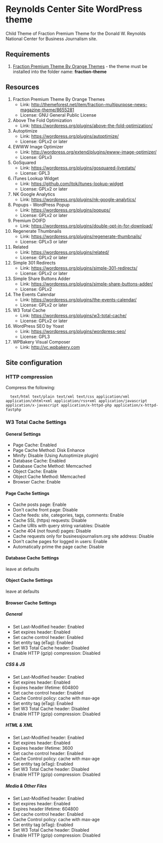 Reynolds Center Site WordPress theme
======

Child Theme of Fraction Premium Theme for the Donald W. Reynolds National Center for Business Journalism site.

## Requirements
1. [Fraction Premium Theme By Orange Themes](http://themeforest.net/item/fraction-multipurpose-news-magazine-theme/8655281) - the theme must be installed into the folder name: **fraction-theme**

## Resources
1. Fraction Premium Theme By Orange Themes
    * Link: http://themeforest.net/item/fraction-multipurpose-news-magazine-theme/8655281
    * License: GNU General Public License
1. Above The Fold Optimization
    * Link: https://wordpress.org/plugins/above-the-fold-optimization/
1. Autoptimize
    * Link: https://wordpress.org/plugins/autoptimize/
    * License: GPLv2 or later
1. EWWW Image Optimizer
    * Link: http://wordpress.org/extend/plugins/ewww-image-optimizer/
    * License: GPLv3
1. GoSquared
    * Link: https://wordpress.org/plugins/gosquared-livestats/
    * License: GPL3
1. iTunes Lookup Widget
    * Link: https://github.com/itok/itunes-lookup-widget
    * License: GPLv2 or later
1. NK Google Analytics
    * Link: https://wordpress.org/plugins/nk-google-analytics/
1. Popups - WordPress Popup
    * Link: https://wordpress.org/plugins/popups/
    * License: GPLv2 or later
1. Premium DOIFD
    * Link: https://wordpress.org/plugins/double-opt-in-for-download/
1. Regenerate Thumbnails
    * Link: https://wordpress.org/plugins/regenerate-thumbnails/
    * License: GPLv3 or later
1. Related
    * Link: https://wordpress.org/plugins/related/
    * License: GPLv2 or later
1. Simple 301 Redirects
    * Link: https://wordpress.org/plugins/simple-301-redirects/
    * License: GPLv2 or later
1. Simple Share Buttons Adder
    * Link: https://wordpress.org/plugins/simple-share-buttons-adder/
    * License: GPLv2
1. The Events Calendar
    * Link: https://wordpress.org/plugins/the-events-calendar/
    * License: GPLv2 or later
1. W3 Total Cache
    * Link: https://wordpress.org/plugins/w3-total-cache/
     * License: GPLv2 or later
1. WordPress SEO by Yoast
    * Link: https://wordpress.org/plugins/wordpress-seo/
    * License: GPL3
1. WPBakery Visual Composer
    * Link: http://vc.wpbakery.com

## Site configuration

### HTTP compression
Compress the following:
```
  text/html text/plain text/xml text/css application/xml application/xhtml+xml application/rss+xml application/javascript application/x-javascript application/x-httpd-php application/x-httpd-fastphp
```

### W3 Total Cache Settings

#### General Settings
* Page Cache: Enabled
* Page Cache Method: Disk Enhance
* Minify: Disable (Using Autoptimize plugin)
* Database Cache: Enabled
* Database Cache Method: Memcached
* Object Cache: Enable
* Object Cache Method: Memcached
* Browser Cache: Enable

#### Page Cache Settings
* Cache posts page: Enable
* Don't cache front page: Disable
* Cache feeds: site, categories, tags, comments: Enable
* Cache SSL (https) requests: Disable
* Cache URIs with query string variables: Disable
* Cache 404 (not found) pages: Disable
* Cache requests only for businessjournalism.org site address: Disable
* Don't cache pages for logged in users: Enable
* Automatically prime the page cache: Disable

#### Database Cache Settings
leave at defaults

#### Object Cache Settings
leave at defaults

#### Browser Cache Settings

##### General
* Set Last-Modified header: Enabled
* Set expires header: Enabled
* Set cache control header: Enabled
* Set entity tag (eTag): Enabled
* Set W3 Total Cache header: Disabled
* Enable HTTP (gzip) compression: Disabled

##### CSS & JS
* Set Last-Modified header: Enabled
* Set expires header: Enabled
* Expires header lifetime: 604800
* Set cache control header: Enabled
* Cache Control policy: cache with max-age
* Set entity tag (eTag): Enabled
* Set W3 Total Cache header: Disabled
* Enable HTTP (gzip) compression: Disabled

##### HTML & XML
* Set Last-Modified header: Enabled
* Set expires header: Enabled
* Expires header lifetime: 3600
* Set cache control header: Enabled
* Cache Control policy: cache with max-age
* Set entity tag (eTag): Enabled
* Set W3 Total Cache header: Disabled
* Enable HTTP (gzip) compression: Disabled

##### Media & Other Files
* Set Last-Modified header: Enabled
* Set expires header: Enabled
* Expires header lifetime: 604800
* Set cache control header: Enabled
* Cache Control policy: cache with max-age
* Set entity tag (eTag): Enabled
* Set W3 Total Cache header: Disabled
* Enable HTTP (gzip) compression: Disabled

